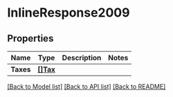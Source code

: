 # InlineResponse2009

## Properties

Name | Type | Description | Notes
------------ | ------------- | ------------- | -------------
**Taxes** | [**[]Tax**](tax.md) |  | 

[[Back to Model list]](../README.md#documentation-for-models) [[Back to API list]](../README.md#documentation-for-api-endpoints) [[Back to README]](../README.md)


